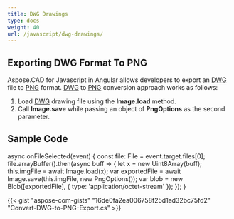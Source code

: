 ```yaml
---
title: DWG Drawings
type: docs
weight: 40
url: /javascript/dwg-drawings/
---
```


## **Exporting DWG Format To PNG**

Aspose.CAD for Javascript in Angular allows developers to export an [DWG](https://docs.fileformat.com/cad/dwg/) file to [PNG](https://docs.fileformat.com/image/png/) format.
[DWG](https://docs.fileformat.com/cad/dwg/) to [PNG](https://docs.fileformat.com/image/png/) conversion approach works as follows:

1. Load [DWG](https://docs.fileformat.com/cad/dwg/) drawing file using the **Image.load** method.
1. Call **Image.save** while passing an object of **PngOptions** as the second parameter.

## Sample Code

async onFileSelected(event) {
 const file: File = event.target.files[0];
 file.arrayBuffer().then(async buff => {
  let x = new Uint8Array(buff);
  this.imgFile = await Image.load(x);
  var exportedFile = await Image.save(this.imgFile, new PngOptions());
  var blob = new Blob([exportedFile], { type: 'application/octet-stream' });
  });
}

{{< gist "aspose-com-gists" "16de0fa2ea006758f25d1ad32bc75fd2" "Convert-DWG-to-PNG-Export.cs" >}}